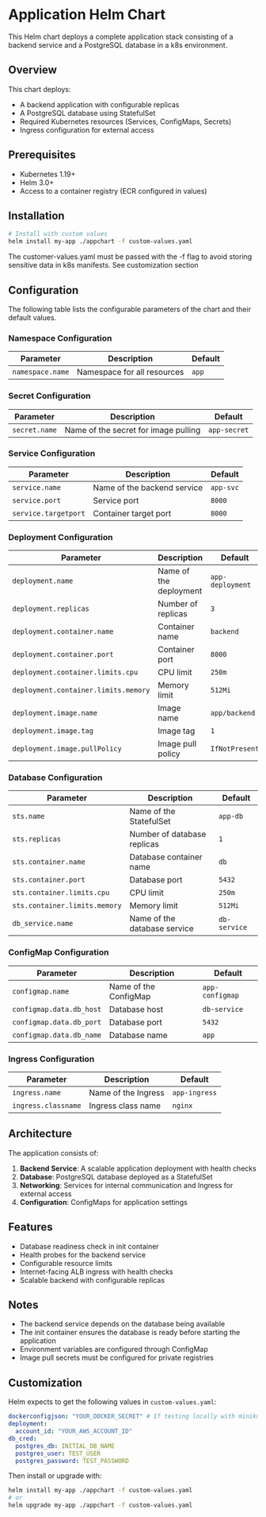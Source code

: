 # Application Helm Chart

This Helm chart deploys a complete application stack consisting of a backend service and a PostgreSQL database in a k8s environment.

## Overview

This chart deploys:
- A backend application with configurable replicas
- A PostgreSQL database using StatefulSet
- Required Kubernetes resources (Services, ConfigMaps, Secrets)
- Ingress configuration for external access

## Prerequisites

- Kubernetes 1.19+
- Helm 3.0+
- Access to a container registry (ECR configured in values)

## Installation

```bash
# Install with custom values
helm install my-app ./appchart -f custom-values.yaml
```

The customer-values.yaml must be passed with the -f flag to avoid storing sensitive data in k8s manifests. See customization section

## Configuration

The following table lists the configurable parameters of the chart and their default values.

### Namespace Configuration
| Parameter | Description | Default |
|-----------|-------------|---------|
| `namespace.name` | Namespace for all resources | `app` |

### Secret Configuration
| Parameter | Description | Default |
|-----------|-------------|---------|
| `secret.name` | Name of the secret for image pulling | `app-secret` |

### Service Configuration
| Parameter | Description | Default |
|-----------|-------------|---------|
| `service.name` | Name of the backend service | `app-svc` |
| `service.port` | Service port | `8000` |
| `service.targetport` | Container target port | `8000` |

### Deployment Configuration
| Parameter | Description | Default |
|-----------|-------------|---------|
| `deployment.name` | Name of the deployment | `app-deployment` |
| `deployment.replicas` | Number of replicas | `3` |
| `deployment.container.name` | Container name | `backend` |
| `deployment.container.port` | Container port | `8000` |
| `deployment.container.limits.cpu` | CPU limit | `250m` |
| `deployment.container.limits.memory` | Memory limit | `512Mi` |
| `deployment.image.name` | Image name | `app/backend` |
| `deployment.image.tag` | Image tag | `1` |
| `deployment.image.pullPolicy` | Image pull policy | `IfNotPresent` |

### Database Configuration
| Parameter | Description | Default |
|-----------|-------------|---------|
| `sts.name` | Name of the StatefulSet | `app-db` |
| `sts.replicas` | Number of database replicas | `1` |
| `sts.container.name` | Database container name | `db` |
| `sts.container.port` | Database port | `5432` |
| `sts.container.limits.cpu` | CPU limit | `250m` |
| `sts.container.limits.memory` | Memory limit | `512Mi` |
| `db_service.name` | Name of the database service | `db-service` |

### ConfigMap Configuration
| Parameter | Description | Default |
|-----------|-------------|---------|
| `configmap.name` | Name of the ConfigMap | `app-configmap` |
| `configmap.data.db_host` | Database host | `db-service` |
| `configmap.data.db_port` | Database port | `5432` |
| `configmap.data.db_name` | Database name | `app` |

### Ingress Configuration
| Parameter | Description | Default |
|-----------|-------------|---------|
| `ingress.name` | Name of the Ingress | `app-ingress` |
| `ingress.classname` | Ingress class name | `nginx` |

## Architecture

The application consists of:

1. **Backend Service**: A scalable application deployment with health checks
2. **Database**: PostgreSQL database deployed as a StatefulSet
3. **Networking**: Services for internal communication and Ingress for external access
4. **Configuration**: ConfigMaps for application settings

## Features

- Database readiness check in init container
- Health probes for the backend service
- Configurable resource limits
- Internet-facing ALB ingress with health checks
- Scalable backend with configurable replicas

## Notes

- The backend service depends on the database being available
- The init container ensures the database is ready before starting the application
- Environment variables are configured through ConfigMap
- Image pull secrets must be configured for private registries

## Customization

Helm expects to get the following values in `custom-values.yaml`:

```yaml
dockerconfigjson: "YOUR_DOCKER_SECRET" # If testing locally with minikube, no needed with aws
deployment:
  account_id: "YOUR_AWS_ACCOUNT_ID"
db_cred:
  postgres_db: INITIAL_DB_NAME
  postgres_user: TEST_USER
  postgres_password: TEST_PASSWORD
```

Then install or upgrade with:

```bash
helm install my-app ./appchart -f custom-values.yaml
# or
helm upgrade my-app ./appchart -f custom-values.yaml
```